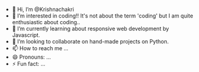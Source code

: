 - 👋 Hi, I’m @Krishnachakri
- 👀 I’m interested in coding!! It's not about the term 'coding' but I am quite enthusiastic about coding..
- 🌱 I’m currently learning about responsive web development by Javascript.
- 💞️ I’m looking to collaborate on hand-made projects on Python.
- 📫 How to reach me ...
-  😄 Pronouns: ...
- ⚡ Fun fact: ...

<!---
Krishnachakri/Krishnachakri is a ✨ special ✨ repository because its `README.md` (this file) appears on your GitHub profile.
You can click the Preview link to take a look at your changes.
--->
